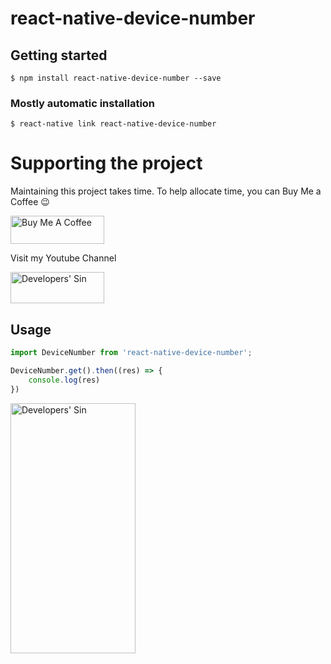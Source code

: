 # react-native-device-number

## Getting started

`$ npm install react-native-device-number --save`

### Mostly automatic installation

`$ react-native link react-native-device-number`

# Supporting the project

Maintaining this project takes time. To help allocate time, you can Buy Me a Coffee :wink:

<a href="https://www.buymeacoffee.com/mdrajibsk8" target="_blank"><img src="https://cdn.buymeacoffee.com/buttons/default-blue.png" alt="Buy Me A Coffee" style="height: 45px !important;width: 150px !important;" ></a>

Visit my Youtube Channel

<a href="https://www.youtube.com/channel/UCNaNqDQWjY9cH8Ttm_-X3DA" target="_blank"><img src="https://yt3.ggpht.com/ytc/AAUvwnjenKtX_wgupocGKuevmbxuAO6uk2dVRYslUPCz=s88-c-k-c0x00ffffff-no-rj" alt="Developers' Sin" style="height: 50px !important;width: 150px !important;" ></a>


## Usage
```javascript
import DeviceNumber from 'react-native-device-number';

DeviceNumber.get().then((res) => {
    console.log(res)
})
```
<!-- ![Alt text](https://raw.githubusercontent.com/mdrajibsk8/react-native-device-number/master/img.png?raw=true | width=100 | height=250) -->
<img src="https://raw.githubusercontent.com/mdrajibsk8/react-native-device-number/master/img.png?raw=true" alt="Developers' Sin" width="200" height="400" >
